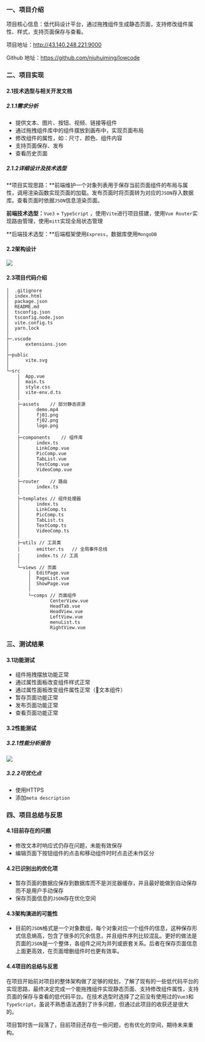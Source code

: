 ### 一、项目介绍

项目核心信息：低代码设计平台，通过拖拽组件生成静态页面，支持修改组件属性、样式，支持页面保存与查看。

项目地址：http://43.140.248.221:9000

Github 地址：https://github.com/niuhuiming/lowcode



### 二、项目实现

#### 2.1技术选型与相关开发文档

##### 2.1.1需求分析

- 提供文本、图片、按钮、视频、链接等组件
- 通过拖拽组件库中的组件摆放到画布中，实现页面布局
- 修改组件的属性，如：尺寸、颜色、组件内容
- 支持页面保存、发布
- 查看历史页面

##### 2.1.2详细设计及技术选型

**项目实现思路：**前端维护一个对象列表用于保存当前页面组件的布局与属性，调用渲染函数实现页面的加载。发布页面时将页面转为对应的`JSON`存入数据库。查看页面时依据`JSON`信息渲染页面。

**前端技术选型：**`Vue3` + `TypeScript` ，使用`Vite`进行项目搭建，使用`Vue Router`实现路由管理，使用`mitt`实现全局状态管理

**后端技术选型：**后端框架使用`Express`，数据库使用`MongoDB`

#### 2.2架构设计 

![](https://github.com/niuhuiming/ImgREADME/blob/f4311fe4ed3b9fd268fa4e7580738a3432a0ae17/lowcode/1.PNG)

#### 2.3项目代码介绍

```
│  .gitignore
│  index.html
│  package.json
│  README.md
│  tsconfig.json
│  tsconfig.node.json
│  vite.config.ts
│  yarn.lock
│  
├─.vscode
│      extensions.json
│      
├─public
│      vite.svg
│      
└─src
    │  App.vue
    │  main.ts
    │  style.css
    │  vite-env.d.ts
    │  
    ├─assets	// 部分静态资源
    │      demo.mp4
    │      fj01.png
    │      fj02.png
    │      logo.png
    │      
    ├─components	// 组件库
    │      index.ts
    │      LinkComp.vue
    │      PicComp.vue
    │      TabList.vue
    │      TextComp.vue
    │      VideoComp.vue
    │      
    ├─router	// 路由
    │      index.ts
    │      
    ├─templates	// 组件处理器
    │      index.ts
    │      LinkComp.ts
    │      PicComp.ts
    │      TabList.ts
    │      TextComp.ts
    │      VideoComp.ts
    │      
    ├─utils	// 工具类
    │      emitter.ts	// 全局事件总线
    │      index.ts	// 工具
    │      
    └─views	// 页面
        │  EditPage.vue
        │  PageList.vue
        │  ShowPage.vue
        │  
        └─comps	// 页面组件
                CenterView.vue
                HeadTab.vue
                HeadView.vue
                LeftView.vue
                menuList.ts
                RightView.vue
```



### 三、测试结果

#### 3.1功能测试

- 组件拖拽摆放功能正常
- 通过属性面板改变组件样式正常
- 通过属性面板改变组件属性正常（🐞文本组件）
- 暂存页面功能正常
- 发布页面功能正常
- 查看页面功能正常

#### 3.2性能测试

##### 3.2.1性能分析报告

![](https://github.com/niuhuiming/ImgREADME/blob/be638f152126f6a9232b254ae2841bec85e79fe4/lowcode/2.png)

##### 3.2.2可优化点

- 使用HTTPS
- 添加`meta description`



### 四、项目总结与反思

#### 4.1目前存在的问题

- 修改文本时响应式仍存在问题，未能有效保存
- 编辑页面下按钮组件的点击和移动组件时时点击还未作区分

#### 4.2已识别出的优化项

- 暂存页面的数据应保存到数据库而不是浏览器缓存，并且最好能做到自动保存而不是用户手动保存
- 保存页面信息的`JSON`存在优化空间

#### 4.3架构演进的可能性

- 目前的`JSON`格式是一个对象数组，每个对象对应一个组件的信息，这种保存形式信息熵高，包含了很多的冗余信息，并且组件序列比较混乱。更好的做法是页面的`JSON`是一个整体，各组件之间为并列或嵌套关系。后者在保存页面信息上面更高效，在页面增删组件时也更有效率。

#### 4.4项目的总结与反思

在项目开始前对项目的整体架构做了足够的规划，了解了现有的一些低代码平台的实现思路，最终决定完成一个能拖拽组件实现静态页面、支持修改组件属性，支持页面的保存与查看的低代码平台。在技术选型时选择了之前没有使用过的`Vue3`和`TypeScript`，虽说不熟悉语法遇到了许多问题，但通过此项目的收获还是很大的。

项目暂时告一段落了，目前项目还存在一些问题，也有优化的空间，期待未来重构。
